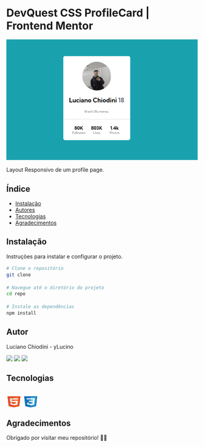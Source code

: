 # DevQuest CSS ProfileCard | Frontend Mentor

<img src="assets/image/preview.png" alt="imagem do projeto final">

Layout Responsivo de um profile page.

## Índice

- [Instalação](#instalação)
- [Autores](#autores)
- [Tecnologias](#Tecnologias)
- [Agradecimentos](#agradecimentos)


## Instalação

Instruções para instalar e configurar o projeto.

```sh
# Clone o repositório
git clone 

# Navegue até o diretório do projeto
cd repo

# Instale as dependências
npm install
```

## Autor

Luciano Chiodini - yLucino
<div> 
  <a href
="https://www.instagram.com/luci_ano_chi/" target="_blank"><img src="https://img.shields.io/badge/-Instagram-%23E4405F?style=for-the-badge&logo=instagram&logoColor=white" target="_blank"></a>
  <a href = "mailto:chiodiniluciano@gmail.com"><img src="https://img.shields.io/badge/-Gmail-%23333?style=for-the-badge&logo=gmail&logoColor=white" target="_blank"></a>
  <a href="https://www.linkedin.com/in/luciano-chiodini-6a35092b3/" target="_blank"><img src="https://img.shields.io/badge/-LinkedIn-%230077B5?style=for-the-badge&logo=linkedin&logoColor=white" target="_blank"></a>
</div>

## Tecnologias
<div style="display: inline_block"><br>
  <img align="center" alt="HTML" height="30" width="40" src="https://raw.githubusercontent.com/devicons/devicon/master/icons/html5/html5-original.svg">
  <img align="center" alt="CSS" height="30" width="40" src="https://raw.githubusercontent.com/devicons/devicon/master/icons/css3/css3-original.svg">
</div>

## Agradecimentos

Obrigado por visitar meu repositório! 🙂🫡